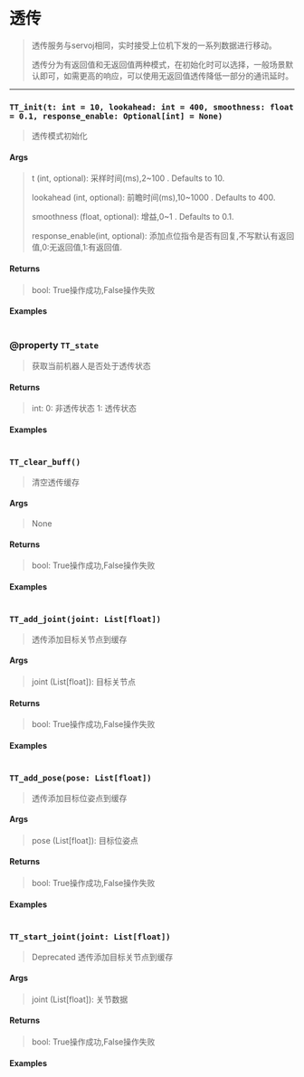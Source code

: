 # 透传

> 透传服务与servoj相同，实时接受上位机下发的一系列数据进行移动。
>
> 透传分为有返回值和无返回值两种模式，在初始化时可以选择，一般场景默认即可，如需更高的响应，可以使用无返回值透传降低一部分的通讯延时。

------

### `TT_init(t: int = 10, lookahead: int = 400, smoothness: float = 0.1, response_enable: Optional[int] = None)`

> 透传模式初始化

#### Args

> t (int, optional): 采样时间(ms),2~100 . Defaults to 10.
>
> lookahead (int, optional): 前瞻时间(ms),10~1000 . Defaults to 400.
>
> smoothness (float, optional): 增益,0~1 . Defaults to 0.1.
>
> response_enable(int, optional): 添加点位指令是否有回复,不写默认有返回值,0:无返回值,1:有返回值.

#### Returns

>  bool: True操作成功,False操作失败

#### Examples

```

```

### @property `TT_state`

> 获取当前机器人是否处于透传状态

#### Returns

>  int: 0: 非透传状态 1: 透传状态 

#### Examples

```

```

### `TT_clear_buff()`

> 清空透传缓存

#### Args

> None

#### Returns

>  bool: True操作成功,False操作失败

#### Examples

```

```

### `TT_add_joint(joint: List[float])`

> 透传添加目标关节点到缓存

#### Args

> joint (List[float]): 目标关节点

#### Returns

>  bool: True操作成功,False操作失败

#### Examples

```

```

### `TT_add_pose(pose: List[float])`

> 透传添加目标位姿点到缓存

#### Args

>  pose (List[float]): 目标位姿点

#### Returns

>   bool: True操作成功,False操作失败

#### Examples

```

```

### `TT_start_joint(joint: List[float])`

> Deprecated
> 透传添加目标关节点到缓存

#### Args

> joint (List[float]): 关节数据

#### Returns

>  bool: True操作成功,False操作失败

#### Examples

```

```

